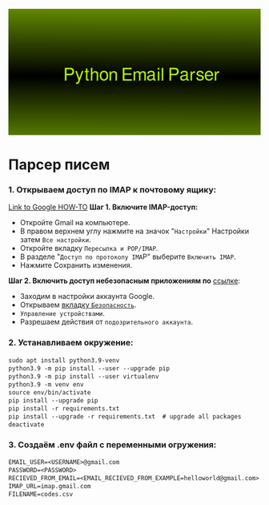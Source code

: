 ![Python Email Parser](./repository-image.png)

# Парсер писем

### 1. Открываем доступ по IMAP к почтовому ящику:
[Link to Google HOW-TO](https://support.google.com/mail/answer/7126229?hl=ru#zippy=%2C%D1%88%D0%B0%D0%B3-%D0%B2%D0%BA%D0%BB%D1%8E%D1%87%D0%B8%D1%82%D0%B5-imap-%D0%B4%D0%BE%D1%81%D1%82%D1%83%D0%BF)
**Шаг 1. Включите IMAP-доступ:**
  + Откройте Gmail на компьютере.
  + В правом верхнем углу нажмите на значок "`Настройки`" Настройки затем `Все настройки`.
  + Откройте вкладку `Пересылка и POP/IMAP`.
  + В разделе "`Доступ по протоколу IMA`P" выберите `Включить IMAP`.
  + Нажмите Сохранить изменения.

**Шаг 2. Включить доступ небезопасным приложениям по** [ссылке](https://myaccount.google.com/lesssecureapps):
  + Заходим в настройки аккаунта Google.
  + Открываем [вкладку `Безопасность`](https://myaccount.google.com/u/5/security?nlr=1).
  + `Управление устройствами`.
  + Разрешаем действия от `подозрительного аккаунта`.

### 2. Устанавливаем окружение:
```
sudo apt install python3.9-venv
python3.9 -m pip install --user --upgrade pip
python3.9 -m pip install --user virtualenv
python3.9 -m venv env
source env/bin/activate
pip install --upgrade pip
pip install -r requirements.txt
pip install --upgrade -r requirements.txt  # upgrade all packages
deactivate
```

### 3. Создаём **.env** файл с переменными огружения:
```
EMAIL_USER=<USERNAME>@gmail.com
PASSWORD=<PASSWORD>
RECIEVED_FROM_EMAIL=<EMAIL_RECIEVED_FROM_EXAMPLE=helloworld@gmail.com>
IMAP_URL=imap.gmail.com
FILENAME=codes.csv
```
